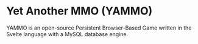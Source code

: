 # Yet Another MMO (YAMMO)
YAMMO is an open-source Persistent Browser-Based Game written in the Svelte language with a MySQL database engine.
